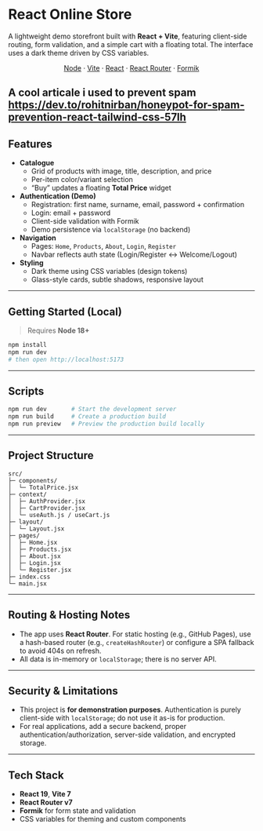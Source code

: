 # React Online Store

A lightweight demo storefront built with **React + Vite**, featuring client-side routing, form validation, and a simple cart with a floating total. The interface uses a dark theme driven by CSS variables.

<p align="center">
  <a href="https://nodejs.org/en">Node</a> ·
  <a href="https://vitejs.dev/">Vite</a> ·
  <a href="https://react.dev/">React</a> ·
  <a href="https://reactrouter.com/">React Router</a> ·
  <a href="https://formik.org/">Formik</a>
</p>

A cool articale i used to prevent spam https://dev.to/rohitnirban/honeypot-for-spam-prevention-react-tailwind-css-57lh
---

## Features

- **Catalogue**
  - Grid of products with image, title, description, and price
  - Per-item color/variant selection
  - “Buy” updates a floating **Total Price** widget
- **Authentication (Demo)**
  - Registration: first name, surname, email, password + confirmation
  - Login: email + password
  - Client-side validation with Formik
  - Demo persistence via `localStorage` (no backend)
- **Navigation**
  - Pages: `Home`, `Products`, `About`, `Login`, `Register`
  - Navbar reflects auth state (Login/Register ↔ Welcome/Logout)
- **Styling**
  - Dark theme using CSS variables (design tokens)
  - Glass-style cards, subtle shadows, responsive layout

---

## Getting Started (Local)

> Requires **Node 18+**

```bash
npm install
npm run dev
# then open http://localhost:5173
```

---

## Scripts

```bash
npm run dev       # Start the development server
npm run build     # Create a production build
npm run preview   # Preview the production build locally
```

---

## Project Structure

```
src/
├─ components/
│  └─ TotalPrice.jsx
├─ context/
│  ├─ AuthProvider.jsx
│  ├─ CartProvider.jsx
│  └─ useAuth.js / useCart.js
├─ layout/
│  └─ Layout.jsx
├─ pages/
│  ├─ Home.jsx
│  ├─ Products.jsx
│  ├─ About.jsx
│  ├─ Login.jsx
│  └─ Register.jsx
├─ index.css
└─ main.jsx
```

---

## Routing & Hosting Notes

- The app uses **React Router**. For static hosting (e.g., GitHub Pages), use a hash-based router (e.g., `createHashRouter`) or configure a SPA fallback to avoid 404s on refresh.
- All data is in-memory or `localStorage`; there is no server API.

---

## Security & Limitations

- This project is **for demonstration purposes**. Authentication is purely client-side with `localStorage`; do not use it as-is for production.
- For real applications, add a secure backend, proper authentication/authorization, server-side validation, and encrypted storage.

---

## Tech Stack

- **React 19**, **Vite 7**
- **React Router v7**
- **Formik** for form state and validation
- CSS variables for theming and custom components
